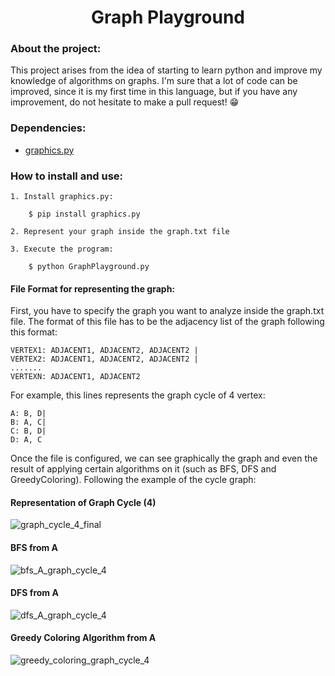 <h1 align="center">
   Graph Playground
</h1>

### About the project:
This project arises from the idea of starting to learn python and improve my knowledge of algorithms on graphs. I'm sure that a lot of code can be improved, since it is my first time in this language, but if you have any improvement, do not hesitate to make a pull request! 😁

### Dependencies:

- [graphics.py](https://pypi.org/project/graphics.py/)

### How to install and use:
    
    1. Install graphics.py:

        $ pip install graphics.py

    2. Represent your graph inside the graph.txt file

    3. Execute the program:

        $ python GraphPlayground.py

#### File Format for representing the graph:
First, you have to specify the graph you want to analyze inside the graph.txt file. The format of this file has to be the adjacency list of the graph following this format:

```
VERTEX1: ADJACENT1, ADJACENT2, ADJACENT2 |
VERTEX2: ADJACENT1, ADJACENT2, ADJACENT2 |
.......
VERTEXN: ADJACENT1, ADJACENT2
```

For example, this lines represents the graph cycle of 4 vertex:

```
A: B, D|
B: A, C|
C: B, D|
D: A, C
```

Once the file is configured, we can see graphically the graph and even the result of applying certain algorithms on it (such as BFS, DFS and GreedyColoring). Following the example of the cycle graph:

#### Representation of Graph Cycle (4)
![graph_cycle_4_final](https://user-images.githubusercontent.com/18640261/107013253-6ad68400-679a-11eb-9963-030f5ee7ba4a.png)

#### BFS from A
![bfs_A_graph_cycle_4](https://user-images.githubusercontent.com/18640261/107013248-69a55700-679a-11eb-9057-d82a5ba30859.png)

#### DFS from A
![dfs_A_graph_cycle_4](https://user-images.githubusercontent.com/18640261/107013251-6ad68400-679a-11eb-8964-41aa01747d6e.png)

#### Greedy Coloring Algorithm from A
![greedy_coloring_graph_cycle_4](https://user-images.githubusercontent.com/18640261/107013256-6b6f1a80-679a-11eb-81be-4414e1f5550e.png)

